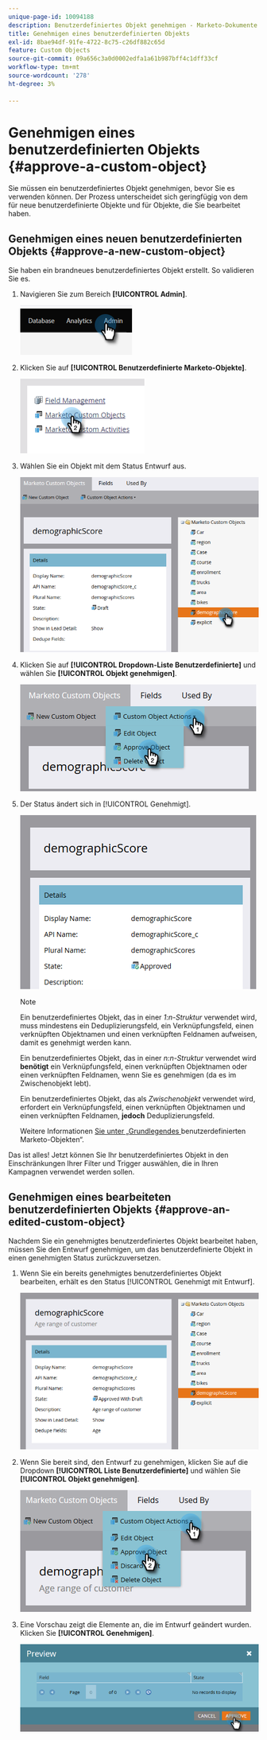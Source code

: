 ```yaml
---
unique-page-id: 10094188
description: Benutzerdefiniertes Objekt genehmigen - Marketo-Dokumente - Produktdokumentation
title: Genehmigen eines benutzerdefinierten Objekts
exl-id: 8bae94df-91fe-4722-8c75-c26df882c65d
feature: Custom Objects
source-git-commit: 09a656c3a0d0002edfa1a61b987bff4c1dff33cf
workflow-type: tm+mt
source-wordcount: '278'
ht-degree: 3%

---
```


# Genehmigen eines benutzerdefinierten Objekts {#approve-a-custom-object}

Sie müssen ein benutzerdefiniertes Objekt genehmigen, bevor Sie es verwenden können. Der Prozess unterscheidet sich geringfügig von dem für neue benutzerdefinierte Objekte und für Objekte, die Sie bearbeitet haben.

## Genehmigen eines neuen benutzerdefinierten Objekts {#approve-a-new-custom-object}

Sie haben ein brandneues benutzerdefiniertes Objekt erstellt. So validieren Sie es.

1. Navigieren Sie zum Bereich **[!UICONTROL Admin]**.

   ![](assets/approve-a-custom-object-1.png)

1. Klicken Sie auf **[!UICONTROL Benutzerdefinierte Marketo-Objekte]**.

   ![](assets/approve-a-custom-object-2.png)

1. Wählen Sie ein Objekt mit dem Status Entwurf aus.

   ![](assets/approve-a-custom-object-3.png)

1. Klicken Sie auf **[!UICONTROL Dropdown-Liste Benutzerdefinierte]** und wählen Sie **[!UICONTROL Objekt genehmigen]**.

   ![](assets/approve-a-custom-object-4.png)

1. Der Status ändert sich in [!UICONTROL Genehmigt].

   ![](assets/approve-a-custom-object-5.png)

   >[!NOTE]
   >
   >Ein benutzerdefiniertes Objekt, das in einer _1:n-Struktur_ verwendet wird, muss mindestens ein Deduplizierungsfeld, ein Verknüpfungsfeld, einen verknüpften Objektnamen und einen verknüpften Feldnamen aufweisen, damit es genehmigt werden kann.
   >
   >Ein benutzerdefiniertes Objekt, das in einer _n:n-Struktur_ verwendet wird **benötigt** ein Verknüpfungsfeld, einen verknüpften Objektnamen oder einen verknüpften Feldnamen, wenn Sie es genehmigen (da es im Zwischenobjekt lebt).
   >
   >Ein benutzerdefiniertes Objekt, das als _Zwischenobjekt_ verwendet wird, erfordert ein Verknüpfungsfeld, einen verknüpften Objektnamen und einen verknüpften Feldnamen, **jedoch** Deduplizierungsfeld.
   >
   >Weitere Informationen [ Sie unter „Grundlegendes ](/help/marketo/product-docs/administration/marketo-custom-objects/understanding-marketo-custom-objects.md) benutzerdefinierten Marketo-Objekten“.

Das ist alles! Jetzt können Sie Ihr benutzerdefiniertes Objekt in den Einschränkungen Ihrer Filter und Trigger auswählen, die in Ihren Kampagnen verwendet werden sollen.

## Genehmigen eines bearbeiteten benutzerdefinierten Objekts {#approve-an-edited-custom-object}

Nachdem Sie ein genehmigtes benutzerdefiniertes Objekt bearbeitet haben, müssen Sie den Entwurf genehmigen, um das benutzerdefinierte Objekt in einen genehmigten Status zurückzuversetzen.

1. Wenn Sie ein bereits genehmigtes benutzerdefiniertes Objekt bearbeiten, erhält es den Status [!UICONTROL Genehmigt mit Entwurf].

   ![](assets/approve-a-custom-object-6.png)

1. Wenn Sie bereit sind, den Entwurf zu genehmigen, klicken Sie auf die Dropdown **[!UICONTROL Liste Benutzerdefinierte]** und wählen Sie **[!UICONTROL Objekt genehmigen]**.

   ![](assets/approve-a-custom-object-7.png)

1. Eine Vorschau zeigt die Elemente an, die im Entwurf geändert wurden. Klicken Sie **[!UICONTROL Genehmigen]**.

   ![](assets/approve-a-custom-object-8.png)
